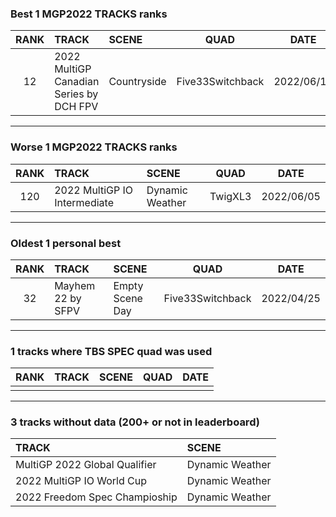 ### Best 1 MGP2022 TRACKS ranks
|RANK|TRACK|SCENE|QUAD|DATE|
|:---:|:---|:---|:---:|:---:|
|12|2022 MultiGP Canadian Series by DCH FPV|Countryside|Five33Switchback|2022/06/13|
---
### Worse 1 MGP2022 TRACKS ranks
|RANK|TRACK|SCENE|QUAD|DATE|
|:---:|:---|:---|:---:|:---:|
|120|2022 MultiGP IO Intermediate|Dynamic Weather|TwigXL3|2022/06/05|
---
### Oldest 1 personal best
|RANK|TRACK|SCENE|QUAD|DATE|
|:---:|:---|:---|:---:|:---:|
|32|Mayhem 22 by SFPV|Empty Scene Day|Five33Switchback|2022/04/25|
---
### 1 tracks where TBS SPEC quad was used
|RANK|TRACK|SCENE|QUAD|DATE|
|:---:|:---|:---|:---:|:---:|
||||||
---
### 3 tracks without data (200+ or not in leaderboard)
|TRACK|SCENE|
|:---|:---|
|MultiGP 2022 Global Qualifier|Dynamic Weather|
|2022 MultiGP IO World Cup|Dynamic Weather|
|2022 Freedom Spec Champioship|Dynamic Weather|
